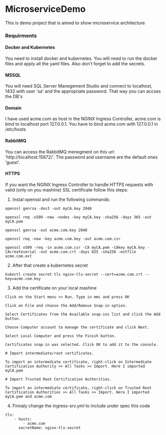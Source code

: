 # MicroserviceDemo
This is demo project that is aimed to show microservice architecture

### Requirments

#### Docker and Kubernetes
You need to install docker and kubernetes. You will need to run the docker files and apply all the yaml files.
Also don't forget to add the secrets.

#### MSSQL
You will need SQL Server Manegement Studio and connect to localhost, 1432 with user 'sa' and the appropriate password. That way you can accses the DB's  

#### Domain
I have used acme.com as host in the NGINX Ingress Controller, acme.com is bind to localhost port 127.0.0.1. You have to bind acme.com with 127.0.0.1 in /etc/hosts

#### RabbitMQ
You can access the RabbitMQ menegment on this url: 'http://localhost:15672/'. The password and username are the default ones 'guest'. 

#### HTTPS
If you want the NGINX Ingress Controller to handle HTTPS requests with valid (only on you mashine) SSL certificate follow this steps:

1. Instal openssl and run the following commands:
```
openssl genrsa -des3 -out myCA.key 2048

openssl req -x509 -new -nodes -key myCA.key -sha256 -days 365 -out myCA.pem

openssl genrsa -out acme.com.key 2048

openssl req -new -key acme.com.key -out acme.com.csr

openssl x509 -req -in acme.com.csr -CA myCA.pem -CAkey myCA.key -CAcreateserial -out acme.com.crt -days 825 -sha256 -extfile acme.com.ext
```

2. After that create a kubernetes secret
```
kubectl create secret tls nginx-tls-secret --cert=acme.com.crt --key=acme.com.key
```

3. Add the certificate on your local mashine
```
Click on the Start menu >> Run. Type in mmc and press OK

Click on File and choose the Add/Remove Snap-in option.

Select Certificates from the Available snap-ins list and click the Add button.

Choose Computer account to manage the certificate and click Next.

Select Local Computer and press the Finish button.

Certificates snap-in was selected. Click OK to add it to the console.

# Import intermediate/root certificates. 

To import an intermediate certificate, right-click on Intermediate Certification Authority >> All Tasks >> Import. Here I imported myCA.pem

# Import Trusted Root Certification Authorities.

To import an intermediate certificate, right-click on Trusted Root Certification Authorities >> All Tasks >> Import. Here I imported myCA.pem and acme.com
```

4. Finnaly change the ingress-srv.yml to include under spec this code
```
tls: 
    - hosts:
        - acme.com 
      secretName: nginx-tls-secret
```
